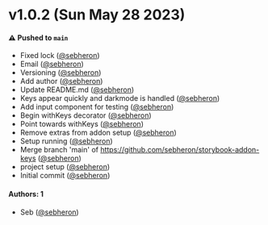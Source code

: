 # v1.0.2 (Sun May 28 2023)

#### ⚠️ Pushed to `main`

- Fixed lock ([@sebheron](https://github.com/sebheron))
- Email ([@sebheron](https://github.com/sebheron))
- Versioning ([@sebheron](https://github.com/sebheron))
- Add author ([@sebheron](https://github.com/sebheron))
- Update README.md ([@sebheron](https://github.com/sebheron))
- Keys appear quickly and darkmode is handled ([@sebheron](https://github.com/sebheron))
- Add input component for testing ([@sebheron](https://github.com/sebheron))
- Begin withKeys decorator ([@sebheron](https://github.com/sebheron))
- Point towards withKeys ([@sebheron](https://github.com/sebheron))
- Remove extras from addon setup ([@sebheron](https://github.com/sebheron))
- Setup running ([@sebheron](https://github.com/sebheron))
- Merge branch 'main' of https://github.com/sebheron/storybook-addon-keys ([@sebheron](https://github.com/sebheron))
- project setup ([@sebheron](https://github.com/sebheron))
- Initial commit ([@sebheron](https://github.com/sebheron))

#### Authors: 1

- Seb ([@sebheron](https://github.com/sebheron))
